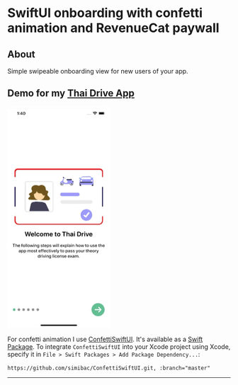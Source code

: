 # SwiftUI onboarding with confetti animation and RevenueCat paywall

## About
Simple swipeable onboarding view for new users of your app.

## Demo for my [Thai Drive App](https://github.com/simibac/ConfettiSwiftUI)
![Image of Yaktocat](./images/Onboarding.gif)

For confetti animation I use [ConfettiSwiftUI](https://github.com/simibac/ConfettiSwiftUI). It's available as a [Swift Package](https://swift.org/package-manager/). 
To integrate `ConfettiSwiftUI` into your Xcode project using Xcode, specify it in `File > Swift Packages > Add Package Dependency...`:

```ogdl
https://github.com/simibac/ConfettiSwiftUI.git, :branch="master"
```
---



